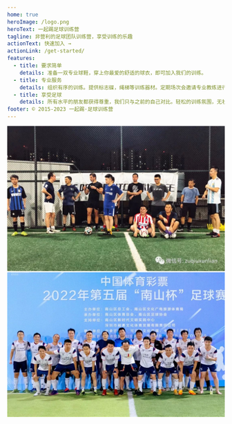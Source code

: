 ```yaml
---
home: true
heroImage: /logo.png
heroText: 一起踢足球训练营
tagline: 非营利的足球团队训练营，享受训练的乐趣
actionText: 快速加入 →
actionLink: /get-started/
features:
  - title: 要求简单
    details: 准备一双专业球鞋，穿上你最爱的舒适的球衣，即可加入我们的训练。
  - title: 专业服务
    details: 组织有序的训练。提供标志碟，绳梯等训练器材。定期场次会邀请专业教练进行现场指导。
  - title: 享受足球
    details: 所有水平的朋友都获得尊重，我们只与之前的自己对比。轻松的训练氛围，无社交压力。
footer: © 2015-2023 一起踢·足球训练营
---
```

<div align=center>
<!-- <img src="./images/iori-1.jpg" width="498"/>
<img src="./images/iori-2.jpg" width="454"/> -->
<img src="./images/wellcome.jpeg" width="960"/>
<img src="./images/nanshancup.jpeg" width="960"/>
</div>